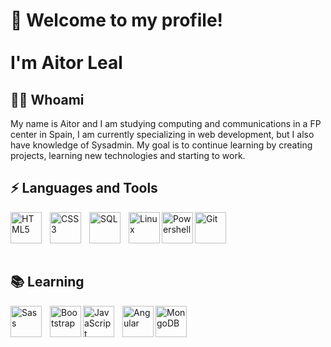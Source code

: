 # 👋 Welcome to my profile!<br><br>I'm Aitor Leal

## 🧑‍💻 Whoami<br>

My name is Aitor and I am studying computing and communications in a FP center in Spain, I am currently specializing in web development, but I also have knowledge of Sysadmin. My goal is to continue learning by creating projects, learning new technologies and starting to work.
<br>
<h2>  ⚡ Languages and Tools </h2>
<img align="left" alt="HTML5" width="50px" src="https://cdn.jsdelivr.net/gh/devicons/devicon/icons/html5/html5-original.svg" style="padding-right:10px;" />
<img align="left" alt="CSS3" width="50px" src="https://cdn.jsdelivr.net/gh/devicons/devicon/icons/css3/css3-original.svg" style="padding-right:10px;" />
<img align="left" alt="SQL" width="50px" src="https://www.svgrepo.com/show/331760/sql-database-generic.svg" style="padding-right:10px;" />
<img align="left" alt="Linux" width="50px" src="https://www.svgrepo.com/show/361368/terminal-linux.svg" />
<img align="left" alt="Powershell" width="50px" src="https://www.svgrepo.com/show/373992/powershell.svg" />
<img align="left" alt="Git" width="50px" src="https://cdn.jsdelivr.net/gh/devicons/devicon/icons/git/git-original.svg" style="padding-right:10px;" />
<br><br><br><br>
<h2> 📚 Learning </h2>
<img align="left" alt="Sass" width="50px" src="https://cdn.jsdelivr.net/gh/devicons/devicon/icons/sass/sass-original.svg" style="padding-right:10px;" />
<img align="left" alt="Bootstrap" width="50px" src="https://www.svgrepo.com/show/353498/bootstrap.svg" />
<img align="left" alt="JavaScript" width="50px" src="https://cdn.jsdelivr.net/gh/devicons/devicon/icons/javascript/javascript-original.svg" style="padding-right:10px;" />
<img align="left" alt="Angular" width="50px" src="https://www.svgrepo.com/show/373427/angular.svg" />
<img align="left" alt="MongoDB" width="50px" src="https://cdn.jsdelivr.net/gh/devicons/devicon/icons/mongodb/mongodb-original.svg" style="padding-right:10px;" />
<br>
<br>
